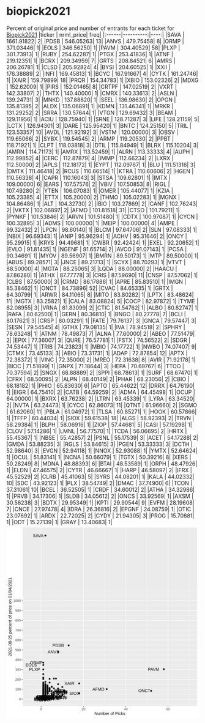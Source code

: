 # biopick2021
Percent of original price and number of entrants for each ticket for [Biopick2021](https://twitter.com/hashtag/Biopick2021)
|ticker | nrml_price| freq|
|:------|----------:|----:|
|SAVA   | 1661.91822|    2|
|PDSB   |  546.05263|   13|
|ANVS   |  479.75458|    8|
|ORMP   |  371.03446|    1|
|EOLS   |  346.56250|    1|
|PAVM   |  304.40529|   58|
|PLXP   |  301.73913|    1|
|RUBY   |  254.62287|    1|
|PTGX   |  253.41836|    1|
|ATNF   |  219.12351|    1|
|BCRX   |  209.34959|    7|
|GRTS   |  208.84521|    6|
|AMRS   |  206.26781|    1|
|CLSD   |  205.92824|    4|
|BYSI   |  204.60525|    1|
|XXII   |  176.38889|    2|
|INFI   |  169.45813|    1|
|BCYC   |  167.91667|    4|
|CYTK   |  161.24746|    1|
|XAIR   |  159.79899|   18|
|PRQR   |  154.34783|    1|
|XBIO   |  153.02326|    2|
|MDXG   |  152.62009|    1|
|PIRS   |  152.01465|    8|
|CRTPF  |  147.02519|    2|
|VXRT   |  142.33807|    2|
|THTX   |  140.40000|    1|
|CMRX   |  140.33613|    2|
|ASLN   |  139.24731|    3|
|MNKD   |  137.88820|    1|
|SEEL   |  136.98630|    2|
|OPGN   |  135.81395|    2|
|ALDX   |  135.06891|    1|
|KDMN   |  131.46341|    1|
|MRKR   |  131.29252|    2|
|SRRA   |  130.57644|    1|
|VTGN   |  129.69432|    3|
|BEAM   |  129.11956|    1|
|ACIU   |  128.75940|    1|
|SRNE   |  128.71287|    3|
|LIFE   |  128.21159|    5|
|LCTX   |  126.94301|    3|
|DARE   |  125.95420|    1|
|BNTC   |  124.25150|    5|
|TRIL   |  123.53357|   10|
|AVDL   |  121.92192|    3|
|VSTM   |  120.00000|    3|
|OBSV   |  119.65066|    2|
|SYBX   |  119.54545|    2|
|ARMP   |  119.20530|    2|
|PPBT   |  118.71921|    1|
|CLPT   |  118.03818|    3|
|DTIL   |  115.84949|    1|
|BLRX   |  115.10204|    3|
|AMRN   |  114.71173|    1|
|AMRX   |  113.52459|    1|
|ALRN   |  113.33333|    4|
|AUPH   |  112.99852|    4|
|CERC   |  112.87879|    4|
|IMMP   |  112.66234|    2|
|LXRX   |  112.50000|    2|
|APLS   |  112.18172|    1|
|EYPT   |  112.09767|    1|
|BLU    |  111.51316|    3|
|DMTK   |  111.46418|    2|
|RCUS   |  110.66514|    1|
|KTRA   |  110.60606|    2|
|HGEN   |  110.56338|    4|
|CAPR   |  110.16043|    3|
|STSA   |  109.62801|    1|
|IMTX   |  109.00000|    6|
|EARS   |  107.57576|    2|
|VBIV   |  107.50853|    8|
|RIGL   |  107.49280|    2|
|YTEN   |  106.07083|    1|
|OMER   |  105.44077|    1|
|KZIA   |  105.23385|    4|
|ETTX   |  105.20000|    2|
|THMO   |  105.02283|    1|
|MGNX   |  104.86486|    1|
|ALT    |  104.32730|    2|
|IBIO   |  103.27869|    2|
|CANF   |  102.76243|    2|
|VKTX   |  102.06897|    2|
|AFMD   |  101.81518|   31|
|CTSO   |  101.79211|    1|
|PYNKF  |  101.53846|    2|
|ARVN   |  101.51480|    1|
|CDTX   |  100.97087|    1|
|CYCN   |  100.32895|    3|
|ADMS   |  100.00000|    1|
|MEIP   |  100.00000|    4|
|AMPE   |   99.32432|    2|
|LPCN   |   98.60140|    1|
|BLCM   |   97.64706|    2|
|SLN    |   97.08333|    1|
|NBIX   |   96.69343|    1|
|ANIP   |   95.96294|    1|
|ACHV   |   95.31646|    2|
|ONCY   |   95.29915|    1|
|KRYS   |   94.49681|    1|
|CWBR   |   92.42424|    1|
|EXEL   |   92.20652|    1|
|EVLO   |   91.81435|    1|
|NGENF  |   91.65714|    2|
|AVCO   |   91.07143|    1|
|PCSA   |   90.34691|    1|
|MYOV   |   89.56907|    1|
|BMRN   |   89.50173|    1|
|MTP    |   89.50000|    1|
|ABUS   |   89.28571|    3|
|JNCE   |   89.21713|    1|
|SCYX   |   88.70293|    1|
|VTVT   |   88.50000|    4|
|MGTA   |   88.25065|    3|
|LQDA   |   88.00000|    2|
|HAACU  |   87.86280|    1|
|ATHX   |   87.77778|    3|
|CRIS   |   87.59690|   11|
|CNSP   |   87.57062|    1|
|CLBS   |   87.50000|    3|
|CRMD   |   86.17886|    1|
|APRE   |   85.83510|    1|
|IMGN   |   85.38462|    1|
|ONCT   |   84.73896|   52|
|CVAC   |   84.65335|    1|
|GRTX   |   84.30799|    1|
|ARWR   |   84.11065|    8|
|MITO   |   83.80282|    1|
|LPTX   |   83.48624|   11|
|MGTX   |   83.25821|    1|
|CALA   |   83.08824|    5|
|COCP   |   82.97872|    1|
|TYME   |   82.08955|    3|
|VRNA   |   81.83099|    2|
|CTIC   |   81.54762|    1|
|ALBO   |   80.82747|    1|
|RAFA   |   80.62500|    1|
|GERN   |   80.36810|    1|
|BNGO   |   80.27778|    7|
|BCLI   |   80.17621|    3|
|CRSP   |   80.03291|    1|
|FATE   |   79.76137|    3|
|GNCA   |   79.57447|    3|
|SESN   |   79.54545|    4|
|GTHX   |   79.08135|    1|
|IVA    |   78.94518|    2|
|SPHRY  |   78.63248|    1|
|ATNM   |   78.49873|    7|
|ALNA   |   77.60000|    2|
|ABEO   |   77.51479|    2|
|EPIX   |   77.36007|    3|
|QURE   |   76.57781|    1|
|FSTX   |   74.56522|    2|
|SDGR   |   74.53447|    1|
|TRIB   |   74.23823|    1|
|MBIO   |   74.17722|    1|
|NWBO   |   74.07407|    9|
|CTMX   |   73.45133|    3|
|ABIO   |   73.31731|    1|
|ADAP   |   72.87854|   12|
|APTX   |   72.38372|    1|
|VINC   |   72.35000|    2|
|MREO   |   72.31638|    8|
|AVIR   |   71.92178|    1|
|BIOC   |   71.51899|    1|
|GNPX   |   71.18644|    3|
|HEPA   |   70.69767|    6|
|TTOO   |   70.37594|    2|
|SNGX   |   68.88889|    2|
|SPPI   |   68.78613|    1|
|SURF   |   68.67470|    1|
|CFRX   |   68.50095|    2|
|ALPN   |   68.40149|    2|
|PHAR   |   68.23056|    2|
|CBIO   |   68.18182|    1|
|PHIO   |   65.83630|    6|
|APTO   |   65.44622|   12|
|DRRX   |   64.76190|    1|
|EIGR   |   64.75410|    2|
|CATB   |   64.59259|    2|
|ADMA   |   64.45498|    1|
|OCUP   |   64.00000|    1|
|BXRX   |   63.76238|    2|
|LTRN   |   63.45339|    1|
|LYRA   |   63.34520|    2|
|NVTA   |   63.24473|    1|
|CYCC   |   62.86073|   11|
|QTNT   |   61.96660|    2|
|SGMO   |   61.62060|   11|
|PBLA   |   61.04972|    1|
|TLSA   |   60.85271|    1|
|HOOK   |   60.57866|    1|
|TFFP   |   60.44034|    1|
|SIOX   |   59.61538|   18|
|ALGS   |   58.92393|    2|
|TRVN   |   58.29384|    1|
|BLPH   |   58.06916|    1|
|ZIOP   |   57.44681|    5|
|CASI   |   57.19298|    1|
|CLOV   |   57.14286|    1|
|LMNL   |   56.77570|    1|
|TCDA   |   56.06695|    2|
|HRTX   |   55.45367|    1|
|NBSE   |   55.42857|    2|
|PSNL   |   55.17539|    3|
|ACET   |   54.17288|    2|
|GMDA   |   53.88235|    3|
|RGLS   |   53.84615|    3|
|PGEN   |   53.33333|    3|
|DCTH   |   52.98640|    3|
|EVGN   |   52.94118|    1|
|NNOX   |   52.93088|    1|
|YMTX   |   52.64624|    1|
|OCUL   |   51.83141|    1|
|NCNA   |   50.66079|    1|
|TGTX   |   50.39216|    8|
|XERS   |   50.28249|    8|
|MDNA   |   48.88393|    6|
|BTAI   |   48.53589|    1|
|ORPH   |   48.47926|    1|
|ELDN   |   47.46575|    2|
|CYTR   |   46.66667|    1|
|HARP   |   46.58097|    2|
|IFRX   |   45.52529|    2|
|CLRB   |   45.41063|    5|
|SYRS   |   44.08201|    1|
|KALA   |   44.02332|   10|
|SDC    |   43.92123|    1|
|PLX    |   38.54749|    2|
|DMAC   |   37.74900|    6|
|TCON   |   37.31061|   10|
|BCEL   |   36.52505|    1|
|CRDF   |   34.60012|    2|
|ATHA   |   34.32986|    1|
|PRVB   |   34.17306|    1|
|SLDB   |   34.05612|    2|
|ONCS   |   33.92569|    1|
|AXSM   |   30.56238|    3|
|BDTX   |   29.95349|    1|
|KPTI   |   29.90544|    9|
|EVFM   |   28.19608|    7|
|CNCE   |   27.97478|    4|
|IDRA   |   26.36816|    2|
|EPGNF  |   24.08759|    1|
|OTIC   |   23.07692|    1|
|ARDX   |   22.72025|    2|
|CYDY   |   21.94305|    3|
|PROG   |   15.70881|    1|
|ODT    |   15.27139|    1|
|GRAY   |   13.40683|    1|
![retvspicks](biopicks.png?raw=true)
